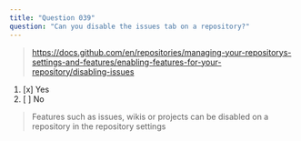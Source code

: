 ```yaml
---
title: "Question 039"
question: "Can you disable the issues tab on a repository?"
---
```



> https://docs.github.com/en/repositories/managing-your-repositorys-settings-and-features/enabling-features-for-your-repository/disabling-issues
1. [x] Yes
1. [ ] No
> Features such as issues, wikis or projects can be disabled on a repository in the repository settings
